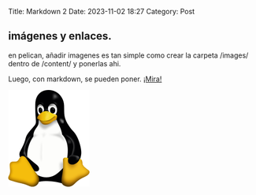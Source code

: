 Title: Markdown 2
Date: 2023-11-02 18:27
Category: Post

## imágenes y enlaces.

en pelican, añadir imagenes es tan simple como crear la carpeta /images/ dentro de /content/ y ponerlas ahi.

Luego, con markdown, se pueden poner. [¡Mira!](https://www.markdownguide.org/basic-syntax/#images)

![Tux](../images/Tux.png)


